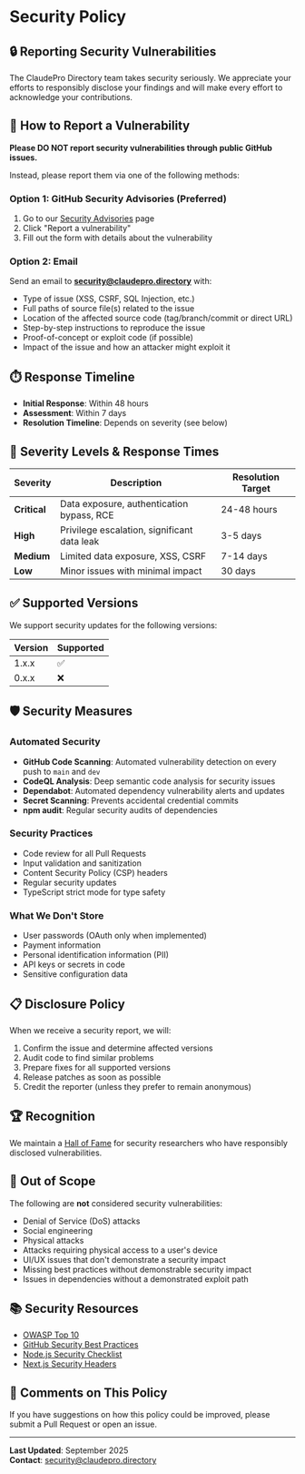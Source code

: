 # Security Policy

## 🔒 Reporting Security Vulnerabilities

The ClaudePro Directory team takes security seriously. We appreciate your efforts to responsibly disclose your findings and will make every effort to acknowledge your contributions.

## 📮 How to Report a Vulnerability

**Please DO NOT report security vulnerabilities through public GitHub issues.**

Instead, please report them via one of the following methods:

### Option 1: GitHub Security Advisories (Preferred)
1. Go to our [Security Advisories](https://github.com/JSONbored/claudepro-directory/security/advisories) page
2. Click "Report a vulnerability"
3. Fill out the form with details about the vulnerability

### Option 2: Email
Send an email to **security@claudepro.directory** with:
- Type of issue (XSS, CSRF, SQL Injection, etc.)
- Full paths of source file(s) related to the issue
- Location of the affected source code (tag/branch/commit or direct URL)
- Step-by-step instructions to reproduce the issue
- Proof-of-concept or exploit code (if possible)
- Impact of the issue and how an attacker might exploit it

## ⏱️ Response Timeline

- **Initial Response**: Within 48 hours
- **Assessment**: Within 7 days
- **Resolution Timeline**: Depends on severity (see below)

## 🎯 Severity Levels & Response Times

| Severity | Description | Resolution Target |
|----------|------------|-------------------|
| **Critical** | Data exposure, authentication bypass, RCE | 24-48 hours |
| **High** | Privilege escalation, significant data leak | 3-5 days |
| **Medium** | Limited data exposure, XSS, CSRF | 7-14 days |
| **Low** | Minor issues with minimal impact | 30 days |

## ✅ Supported Versions

We support security updates for the following versions:

| Version | Supported          |
| ------- | ------------------ |
| 1.x.x   | :white_check_mark: |
| 0.x.x   | :x:                |

## 🛡️ Security Measures

### Automated Security

- **GitHub Code Scanning**: Automated vulnerability detection on every push to `main` and `dev`
- **CodeQL Analysis**: Deep semantic code analysis for security issues
- **Dependabot**: Automated dependency vulnerability alerts and updates
- **Secret Scanning**: Prevents accidental credential commits
- **npm audit**: Regular security audits of dependencies

### Security Practices

- Code review for all Pull Requests
- Input validation and sanitization
- Content Security Policy (CSP) headers
- Regular security updates
- TypeScript strict mode for type safety

### What We Don't Store

- User passwords (OAuth only when implemented)
- Payment information
- Personal identification information (PII)
- API keys or secrets in code
- Sensitive configuration data

## 📋 Disclosure Policy

When we receive a security report, we will:

1. Confirm the issue and determine affected versions
2. Audit code to find similar problems
3. Prepare fixes for all supported versions
4. Release patches as soon as possible
5. Credit the reporter (unless they prefer to remain anonymous)

## 🏆 Recognition

We maintain a [Hall of Fame](https://github.com/JSONbored/claudepro-directory/security/hall-of-fame) for security researchers who have responsibly disclosed vulnerabilities.

## 🚫 Out of Scope

The following are **not** considered security vulnerabilities:

- Denial of Service (DoS) attacks
- Social engineering
- Physical attacks
- Attacks requiring physical access to a user's device
- UI/UX issues that don't demonstrate a security impact
- Missing best practices without demonstrable security impact
- Issues in dependencies without a demonstrated exploit path

## 📚 Security Resources

- [OWASP Top 10](https://owasp.org/www-project-top-ten/)
- [GitHub Security Best Practices](https://docs.github.com/en/code-security)
- [Node.js Security Checklist](https://github.com/goldbergyoni/nodebestpractices#6-security-best-practices)
- [Next.js Security Headers](https://nextjs.org/docs/advanced-features/security-headers)

## 💬 Comments on This Policy

If you have suggestions on how this policy could be improved, please submit a Pull Request or open an issue.

---

**Last Updated**: September 2025  
**Contact**: security@claudepro.directory